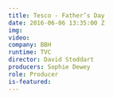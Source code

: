 ```yaml
---
title: Tesco - Father’s Day
date: 2016-06-06 13:35:00 Z
img: 
video: 
company: BBH
runtime: TVC
director: David Stoddart
producers: Sophie Dewey
role: Producer
is-featured: 
---
```


